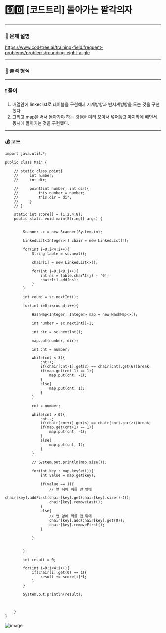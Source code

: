 # 9️⃣0️⃣ [코드트리] 돌아가는 팔각의자 </span> 

---
### 📃 문제 설명
https://www.codetree.ai/training-field/frequent-problems/problems/rounding-eight-angle


---
### 🔑 출력 형식


---
### ❗️ 풀이 
1. 배열안에 linkedlist로 테이블을 구현해서 시계방향과 반시계방향을 도는 것을 구현했다.
2. 그리고 map을 써서 돌아가야 하는 것들을 미리 모아서 넣어놓고 마지막에 빼면서 동시에 돌아가는 것을 구현했다.


---
### 💰 코드
```
import java.util.*;

public class Main {

    // static class point{
    //     int number;
    //     int dir;

    //     point(int number, int dir){
    //         this.number = number;
    //         this.dir = dir;
    //     }
    // }

    static int score[] = {1,2,4,8};
    public static void main(String[] args) {
        
        
        Scanner sc = new Scanner(System.in);

        LinkedList<Integer>[] chair = new LinkedList[4];

        for(int i=0;i<4;i++){
            String table = sc.next();

            chair[i] = new LinkedList<>();

            for(int j=0;j<8;j++){
                int ns = table.charAt(j) - '0';
                chair[i].add(ns);
            }
        }

        int round = sc.nextInt();

        for(int i=0;i<round;i++){

            HashMap<Integer, Integer> map = new HashMap<>();

            int number = sc.nextInt()-1;

            int dir = sc.nextInt();

            map.put(number, dir);

            int cnt = number;

            while(cnt < 3){
                cnt++;
                if(chair[cnt-1].get(2) == chair[cnt].get(6))break;
                if(map.get(cnt-1) == 1){
                    map.put(cnt, -1);
                }
                else{
                    map.put(cnt, 1);
                }  
            }

            cnt = number;

            while(cnt > 0){
                cnt--;
                if(chair[cnt+1].get(6) == chair[cnt].get(2))break;
                if(map.get(cnt+1) == 1){
                    map.put(cnt, -1);
                }
                else{
                    map.put(cnt, 1);
                }
            }

            // System.out.println(map.size());

            for(int key : map.keySet()){
                int value = map.get(key);

                if(value == 1){
                    // 맨 뒤에 꺼를 맨 앞에
                    chair[key].addFirst(chair[key].get(chair[key].size()-1));
                    chair[key].removeLast();
                }
                else{
                    // 맨 앞에 꺼를 맨 뒤에
                    chair[key].add(chair[key].get(0));
                    chair[key].removeFirst();
                }
                
            }


        }

        int result = 0;

        for(int i=0;i<4;i++){
            if(chair[i].get(0) == 1){
                result += score[i]*1;
            }
        }

        System.out.println(result);



    }
}
```
![image](https://github.com/handaldog/DailyAlgo/assets/96431408/91e5879d-9beb-4ecf-8035-a239e37a1407)

